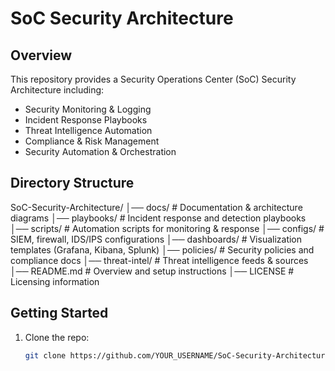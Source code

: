 # SoC Security Architecture

## Overview
This repository provides a Security Operations Center (SoC) Security Architecture including:
- Security Monitoring & Logging
- Incident Response Playbooks
- Threat Intelligence Automation
- Compliance & Risk Management
- Security Automation & Orchestration

## Directory Structure
SoC-Security-Architecture/ │── docs/ # Documentation & architecture diagrams │── playbooks/ # Incident response and detection playbooks │── scripts/ # Automation scripts for monitoring & response │── configs/ # SIEM, firewall, IDS/IPS configurations │── dashboards/ # Visualization templates (Grafana, Kibana, Splunk) │── policies/ # Security policies and compliance docs │── threat-intel/ # Threat intelligence feeds & sources │── README.md # Overview and setup instructions │── LICENSE # Licensing information
## Getting Started
1. Clone the repo:  
   ```bash
   git clone https://github.com/YOUR_USERNAME/SoC-Security-Architecture.git
